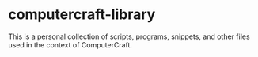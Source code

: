 # computercraft-library
This is a personal collection of scripts, programs, snippets, and other files used in the context of ComputerCraft.
